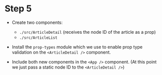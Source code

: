 # Step 5

- Create two components:

  - `./src/ArticleDetail` (receives the node ID of the article as a prop)
  - `./src/ArticleList`

- Install the `prop-types` module which we use to enable prop type validation on the `<ArticleDetail />` component.

- Include both new components in the `<App />` component. (At this point we just pass a static node ID to the `<ArticleDetail />`)
